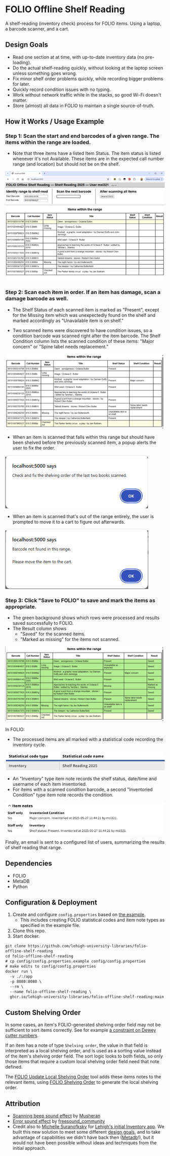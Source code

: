 # FOLIO Offline Shelf Reading

A shelf-reading (inventory check) process for FOLIO items.  Using a laptop, a barcode scanner, and a cart.

## Design Goals

- Read one section at at time, with up-to-date inventory data (no pre-loading).
- Do the actual shelf-reading quickly, without looking at the laptop screen unless something goes wrong.
- Fix minor shelf order problems quickly, while recording bigger problems for later.
- Quickly record condition issues with no typing.
- Work without network traffic while in the stacks, so good Wi-Fi doesn't matter.
- Store (almost) all data in FOLIO to maintain a single source-of-truth.

## How it Works / Usage Example

### Step 1: Scan the start and end barcodes of a given range.  The items within the range are loaded.  

- Note that three items have a listed Item Status.  The item status is listed whenever it's not Available.  These items are in the expected call number range (and location) but should not be on the shelf.

![The Shelf Reading web application, showing input fields for a start and end barcode, and a table of items falling within that range.](README/after-loading.png)

### Step 2: Scan each item in order.  If an item has damage, scan a damage barcode as well.

- The Shelf Status of each scanned item is marked as "Present", except for the Missing item which was unexpectedly found on the shelf and marked accordingly as "Unavailable item is on shelf."

- Two scanned items were discovered to have condition issues, so a condition barcode was scanned right after the item barcode.  The Shelf Condition column lists the scanned condition of these items: "Major concern" or "Spine label needs replacement."

![The same table, but with the Shelf Status column marked "Present" for several items and "Unavailable item is on shelf" for one.](README/after-scanning.png)

- When an item is scanned that falls within this range but should have been shelved before the previously scanned item, a popup alerts the user to fix the order.

![A popup reads "Check and fix the shelving order of the last two books scanned."](README/out-of-order.png)

- When an item is scanned that's out of the range entirely, the user is prompted to move it to a cart to figure out afterwards.

![A popup reads "Barcode not found in this range.  Please move the item to the cart."](README/out-of-range.png)

### Step 3: Click "Save to FOLIO" to save and mark the items as appropriate.

- The green background shows which rows were processed and results saved successfully to FOLIO.
- The Result column shows
    - "Saved" for the scanned items.
    - "Marked as missing" for the items not scanned.

![The same table again, but with a green background for every proceessed row.  The result column shows "Saved" for most rows and "Marked as missing" for one.](README/after-saving.png)

In FOLIO: 

- The processed items are all marked with a statistical code recording the inventory cycle.

![A statistical code of type "Inventory" stating the inventory cycle "Shelf Reading 2025"](README/statistical-code.png)

- An "Inventory" type item note records the shelf status, date/time and username of each item inventoried.
- For items with a scanned condition barcode, a second "Inventoried Condition" type item note records the condition.

![alt text](README/item-notes.png)

Finally, an email is sent to a configured list of users, summarizing the results of shelf reading that range.

## Dependencies

- FOLIO
- MetaDB
- Python

## Configuration & Deployment

1. Create and configure `config.properties` based on [the example](./config/config.properties.example).
    - This includes creating FOLIO statistical codes and item note types as specified in the example file. 
1. Clone this repo.
1. Start docker.

```
git clone https://github.com/lehigh-university-libraries/folio-offline-shelf-reading
cd folio-offline-shelf-reading
# cp config/config.properties.example config/config.properties
# make edits to config/config.properties
docker run \
  -v ./:/app
  -p 8080:8080 \
  --rm \
  --name folio-offline-shelf-reading \
  ghcr.io/lehigh-university-libraries/folio-offline-shelf-reading:main
```

## Custom Shelving Order

In some cases, an item's FOLIO-generated shelving order field may not be sufficient to sort items correctly.  See for example [a constraint on Dewey cutter numbers](https://github.com/lehigh-university-libraries/folio-shelving-order?tab=readme-ov-file#non-standard-behavior).

If an item has a note of type `Shelving order`, the value in that field is interpreted as a local shelving order, and is used as a sorting value instead of the item's shelving order field.  The sort logic looks to both fields, so only those items that require a custom local shelving order field need that note defined.

The [FOLIO Update Local Shelving Order](https://github.com/lehigh-university-libraries/folio-update-local-shelving-order) tool adds these items notes to the relevant items, using [FOLIO Shelving Order](https://github.com/lehigh-university-libraries/folio-shelving-order) to generate the local shelving order.

## Attribution

- [Scanning beep sound effect](https://pixabay.com/sound-effects/beep-313342/) by [Musheran](https://pixabay.com/users/musheran-40634446/)
- [Error sound effect](https://pixabay.com/sound-effects/message-notification-103496/) by [freesound_community](https://pixabay.com/users/freesound_community-46691455/)
- Credit also to [Michelle Suranofksky](@suranofsky) for [Lehigh's initial Inventory app](https://github.com/folio-labs/google-sheets-addon/tree/master/lehigh-inventory).  We built this new solution to meet some different [design goals](#design-goals), and to take advantage of capabilities we didn't have back then ([Metadb](https://metadb.dev/doc/)!), but it would not have been possible without ideas and techniques from the initial approach.
